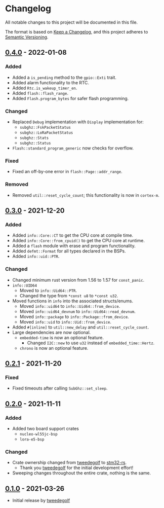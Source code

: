 # Changelog
All notable changes to this project will be documented in this file.

The format is based on [Keep a Changelog](https://keepachangelog.com/en/1.0.0/),
and this project adheres to [Semantic Versioning](https://semver.org/spec/v2.0.0.html).

## [0.4.0] - 2022-01-08
### Added
- Added a `is_pending` method to the `gpio::Exti` trait.
- Added alarm functionality to the RTC.
- Added `Rtc.is_wakeup_timer_en`.
- Added `flash::flash_range`.
- Added `Flash.program_bytes` for safer flash programming.

### Changed
- Replaced `Debug` implementation with `Display` implementation for:
  - `subghz::FskPacketStatus`
  - `subghz::LoRaPacketStatus`
  - `subghz::Stats`
  - `subghz::Status`
- `Flash::standard_program_generic` now checks for overflow.

### Fixed
- Fixed an off-by-one error in `flash::Page::addr_range`.

### Removed
- Removed `util::reset_cycle_count`; this functionality is now in `cortex-m`.

## [0.3.0] - 2021-12-20
### Added
- Added `info::Core::CT` to get the CPU core at compile time.
- Added `info::Core::from_cpuid()` to get the CPU core at runtime.
- Added a `flash` module with erase and program functionality.
- Added `defmt::Format` for all types declared in the BSPs.
- Added `info::uid::PTR`.

### Changed
- Changed minimum rust version from 1.56 to 1.57 for `const_panic`.
- `info::UID64`
  - Moved to `info::Uid64::PTR`.
  - Changed the type from `*const u8` to `*const u32`.
- Moved functions in `info` into the associated structs/enums.
  - Moved `info::uid64` to `info::Uid64::from_device`.
  - Moved `info::uid64_devnum` to `info::Uid64::read_devnum`.
  - Moved `info::package` to `info::Package::from_device`.
  - Moved `info::uid` to `info::Uid::from_device`.
- Added `#[inline]` to `util::new_delay` and `util::reset_cycle_count`.
- Large dependencies are now optional.
  - `embedded-time` is now an optional feature.
    - Changed `I2C::new` to use `u32` instead of `embedded_time::Hertz`.
  - `chrono` is now an optional feature.

## [0.2.1] - 2021-11-20
### Fixed
- Fixed timeouts after calling `SubGhz::set_sleep`.

## [0.2.0] - 2021-11-11
### Added
- Added two board support crates
  - `nucleo-wl55jc-bsp`
  - `lora-e5-bsp`

### Changed
- Crate ownership changed from [tweedegolf] to [stm32-rs].
  - Thank you [tweedegolf] for the initial development effort!
- Sweeping changes throughout the entire crate, nothing is the same.

## [0.1.0] - 2021-03-26
- Initial release by [tweedegolf]

[tweedegolf]: https://github.com/tweedegolf
[stm32-rs]: https://github.com/stm32-rs
[Unreleased]: https://github.com/stm32-rs/stm32wlxx-hal/compare/v0.4.0...HEAD
[0.4.0]: https://github.com/stm32-rs/stm32wlxx-hal/compare/v0.3.0...v0.4.0
[0.3.0]: https://github.com/stm32-rs/stm32wlxx-hal/compare/v0.2.1...v0.3.0
[0.2.1]: https://github.com/stm32-rs/stm32wlxx-hal/compare/v0.2.0...v0.2.1
[0.2.0]: https://github.com/stm32-rs/stm32wlxx-hal/releases/tag/v0.2.0
[0.1.0]: https://github.com/tweedegolf/stm32wlxx-hal
